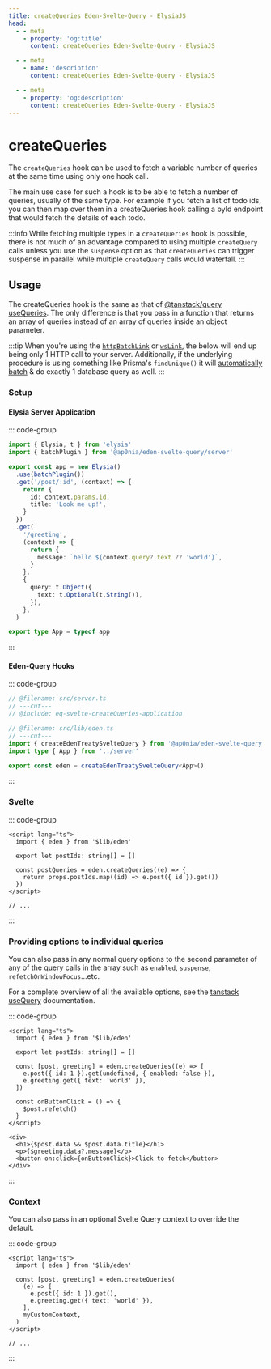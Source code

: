 ```yaml
---
title: createQueries Eden-Svelte-Query - ElysiaJS
head:
  - - meta
    - property: 'og:title'
      content: createQueries Eden-Svelte-Query - ElysiaJS

  - - meta
    - name: 'description'
      content: createQueries Eden-Svelte-Query - ElysiaJS

  - - meta
    - property: 'og:description'
      content: createQueries Eden-Svelte-Query - ElysiaJS
---
```


# createQueries

The `createQueries` hook can be used to fetch a variable number of queries at the same time using only one hook call.

The main use case for such a hook is to be able to fetch a number of queries,
usually of the same type. For example if you fetch a list of todo ids,
you can then map over them in a createQueries hook calling a byId endpoint that would fetch the details of each todo.

:::info
While fetching multiple types in a `createQueries` hook is possible,
there is not much of an advantage compared to using multiple `createQuery` calls
unless you use the `suspense` option as that `createQueries` can trigger suspense in parallel
while multiple `createQuery` calls would waterfall.
:::

## Usage

The createQueries hook is the same as that of
[@tanstack/query useQueries](https://tanstack.com/query/v5/docs/framework/react/reference/useQueries).
The only difference is that you pass in a function that returns an array of queries instead of an array of queries inside an object parameter.

:::tip
When you're using the [`httpBatchLink`](/docs/client/links/httpBatchLink) or [`wsLink`](/docs/client/links/wsLink),
the below will end up being only 1 HTTP call to your server.
Additionally, if the underlying procedure is using something like Prisma's `findUnique()` it will
[automatically batch](https://www.prisma.io/docs/guides/performance-and-optimization/query-optimization-performance#solving-n1-in-graphql-with-findunique-and-prismas-dataloader)
& do exactly 1 database query as well.
:::

### Setup

#### Elysia Server Application

::: code-group

```typescript twoslash include eq-svelte-createQueries-application [src/server.ts]
import { Elysia, t } from 'elysia'
import { batchPlugin } from '@ap0nia/eden-svelte-query/server'

export const app = new Elysia()
  .use(batchPlugin())
  .get('/post/:id', (context) => {
    return {
      id: context.params.id,
      title: 'Look me up!',
    }
  })
  .get(
    '/greeting',
    (context) => {
      return {
        message: `hello ${context.query?.text ?? 'world'}`,
      }
    },
    {
      query: t.Object({
        text: t.Optional(t.String()),
      }),
    },
  )

export type App = typeof app
```

:::

#### Eden-Query Hooks

::: code-group

```typescript twoslash [src/lib/eden.ts]
// @filename: src/server.ts
// ---cut---
// @include: eq-svelte-createQueries-application

// @filename: src/lib/eden.ts
// ---cut---
import { createEdenTreatySvelteQuery } from '@ap0nia/eden-svelte-query'
import type { App } from '../server'

export const eden = createEdenTreatySvelteQuery<App>()
```

:::

### Svelte

::: code-group

```svelte [src/routes/+page.svelte]
<script lang="ts">
  import { eden } from '$lib/eden'

  export let postIds: string[] = []

  const postQueries = eden.createQueries((e) => {
    return props.postIds.map((id) => e.post({ id }).get())
  })
</script>

// ...
```

:::

### Providing options to individual queries

You can also pass in any normal query options to the second parameter of any of the query calls in the array such as
`enabled`, `suspense`, `refetchOnWindowFocus`...etc.

For a complete overview of all the available options,
see the [tanstack useQuery](https://tanstack.com/query/v5/docs/framework/react/reference/useQuery) documentation.

::: code-group

```svelte [src/routes/+page.svelte]
<script lang="ts">
  import { eden } from '$lib/eden'

  export let postIds: string[] = []

  const [post, greeting] = eden.createQueries((e) => [
    e.post({ id: 1 }).get(undefined, { enabled: false }),
    e.greeting.get({ text: 'world' }),
  ])

  const onButtonClick = () => {
    $post.refetch()
  }
</script>

<div>
  <h1>{$post.data && $post.data.title}</h1>
  <p>{$greeting.data?.message}</p>
  <button on:click={onButtonClick}>Click to fetch</button>
</div>
```

:::

### Context

You can also pass in an optional Svelte Query context to override the default.

::: code-group

```svelte [src/routes/+page.svelte]
<script lang="ts">
  import { eden } from '$lib/eden'

  const [post, greeting] = eden.createQueries(
    (e) => [
      e.post({ id: 1 }).get(),
      e.greeting.get({ text: 'world' }),
    ],
    myCustomContext,
  )
</script>

// ...
```

:::
